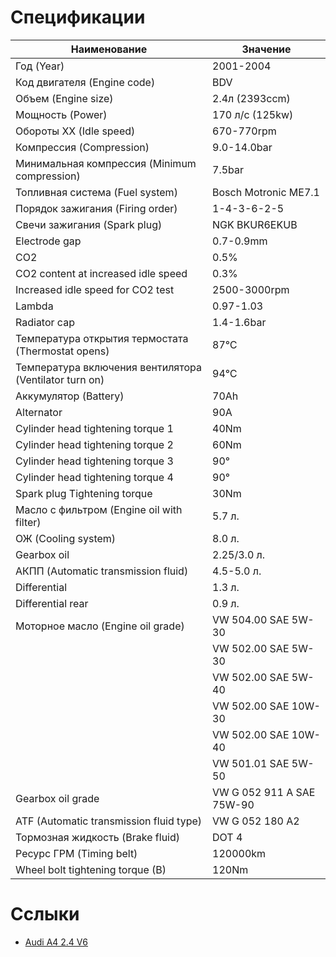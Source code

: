 # Спецификации

Наименование | Значение
-------------|-----------
Год (Year)|2001-2004
Код двигателя (Engine code)|BDV
Объем (Engine size)|2.4л (2393ccm)
Мощность (Power)|170 л/с (125kw)
Обороты ХХ (Idle speed)|670-770rpm
Компрессия (Compression)|9.0-14.0bar
Минимальная компрессия (Minimum compression)|7.5bar
Топливная система (Fuel system)|Bosch Motronic ME7.1
Порядок зажигания (Firing order)|1-4-3-6-2-5
Свечи зажигания (Spark plug)|NGK BKUR6EKUB
Electrode gap|0.7-0.9mm
CO2|0.5%
CO2 content at increased idle speed|0.3%
Increased idle speed for CO2 test|2500-3000rpm
Lambda|0.97-1.03
Radiator cap|1.4-1.6bar
Температура открытия термостата (Thermostat opens)|87℃
Температура включения вентилятора (Ventilator turn on)|94℃
Аккумулятор (Battery)|70Ah
Alternator|90A
Cylinder head tightening torque 1|40Nm
Cylinder head tightening torque 2|60Nm
Cylinder head tightening torque 3|90°
Cylinder head tightening torque 4|90°
Spark plug Tightening torque|30Nm
Масло с фильтром (Engine oil with filter)|5.7 л.
ОЖ (Cooling system)|8.0 л.
Gearbox oil|2.25/3.0 л.
АКПП (Automatic transmission fluid)|4.5-5.0 л.
Differential|1.3 л.
Differential rear|0.9 л.
Моторное масло (Engine oil grade)|VW 504.00 SAE 5W-30
                                 |VW 502.00 SAE 5W-30
                                 |VW 502.00 SAE 5W-40
                                 |VW 502.00 SAE 10W-30
                                 |VW 502.00 SAE 10W-40
                                 |VW 501.01 SAE 5W-50
Gearbox oil grade|VW G 052 911 A SAE 75W-90
ATF (Automatic transmission fluid type)|VW G 052 180 A2
Тормозная жидкость (Brake fluid)|DOT 4
Ресурс ГРМ (Timing belt)|120000km
Wheel bolt tightening torque (B)|120Nm

# Сслыки
* [Audi A4 2.4 V6](http://www.carrepairdata.com/service/repair/manual/eng/audi/a4/2_4-v6/2001-2004/bdv/2393/125/)

